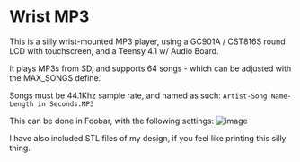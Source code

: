 # Wrist MP3

This is a silly wrist-mounted MP3 player, using a GC901A / CST816S round LCD with touchscreen, and a Teensy 4.1 w/ Audio Board. 

It plays MP3s from SD, and supports 64 songs - which can be adjusted with the MAX_SONGS define. 

Songs must be 44.1Khz sample rate, and named as such:
```Artist-Song Name-Length in Seconds.MP3```

This can be done in Foobar, with the following settings: 
![image](https://github.com/TwystNeko/wrist_mp3/assets/5667798/3c93ca38-89b7-48b6-a669-9edd124fb8b4)

I have also included STL files of my design, if you feel like printing this silly thing. 
